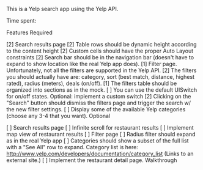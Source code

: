 This is a Yelp search app using the Yelp API.

Time spent: <Number of hours spent>

Features
Required

[2] Search results page
[2] Table rows should be dynamic height according to the content height
[2] Custom cells should have the proper Auto Layout constraints
[2] Search bar should be in the navigation bar (doesn't have to expand to show location like the real Yelp app does).
[1] Filter page. Unfortunately, not all the filters are supported in the Yelp API.
[2] The filters you should actually have are: category, sort (best match, distance, highest rated), radius (meters), deals (on/off).
[1] The filters table should be organized into sections as in the mock.
[ ] You can use the default UISwitch for on/off states. Optional: implement a custom switch
[2] Clicking on the "Search" button should dismiss the filters page and trigger the search w/ the new filter settings.
[ ] Display some of the available Yelp categories (choose any 3-4 that you want).
Optional

[ ] Search results page
[ ] Infinite scroll for restaurant results
[ ] Implement map view of restaurant results
[ ] Filter page
[ ] Radius filter should expand as in the real Yelp app
[ ] Categories should show a subset of the full list with a "See All" row to expand. Category list is here: http://www.yelp.com/developers/documentation/category_list (Links to an external site.)
[ ] Implement the restaurant detail page.
Walkthrough